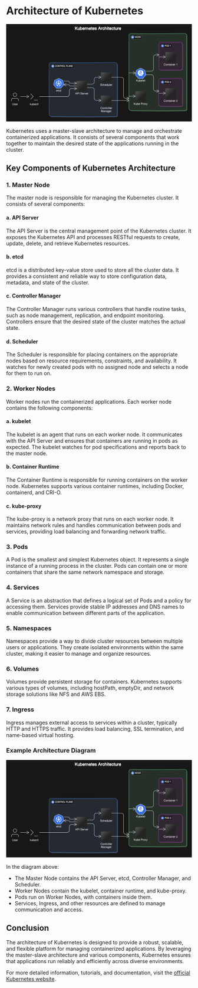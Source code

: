 # Architecture of Kubernetes

![Kubernetes Architecture](../assets/kubernetes/02-kubernetes-architecture/kubernetes-architecture.webp)

Kubernetes uses a master-slave architecture to manage and orchestrate containerized applications. It consists of several components that work together to maintain the desired state of the applications running in the cluster.

## Key Components of Kubernetes Architecture

### 1. **Master Node**
The master node is responsible for managing the Kubernetes cluster. It consists of several components:

#### a. **API Server**
The API Server is the central management point of the Kubernetes cluster. It exposes the Kubernetes API and processes RESTful requests to create, update, delete, and retrieve Kubernetes resources.

#### b. **etcd**
etcd is a distributed key-value store used to store all the cluster data. It provides a consistent and reliable way to store configuration data, metadata, and state of the cluster.

#### c. **Controller Manager**
The Controller Manager runs various controllers that handle routine tasks, such as node management, replication, and endpoint monitoring. Controllers ensure that the desired state of the cluster matches the actual state.

#### d. **Scheduler**
The Scheduler is responsible for placing containers on the appropriate nodes based on resource requirements, constraints, and availability. It watches for newly created pods with no assigned node and selects a node for them to run on.

### 2. **Worker Nodes**
Worker nodes run the containerized applications. Each worker node contains the following components:

#### a. **kubelet**
The kubelet is an agent that runs on each worker node. It communicates with the API Server and ensures that containers are running in pods as expected. The kubelet watches for pod specifications and reports back to the master node.

#### b. **Container Runtime**
The Container Runtime is responsible for running containers on the worker node. Kubernetes supports various container runtimes, including Docker, containerd, and CRI-O.

#### c. **kube-proxy**
The kube-proxy is a network proxy that runs on each worker node. It maintains network rules and handles communication between pods and services, providing load balancing and forwarding network traffic.

### 3. **Pods**
A Pod is the smallest and simplest Kubernetes object. It represents a single instance of a running process in the cluster. Pods can contain one or more containers that share the same network namespace and storage.

### 4. **Services**
A Service is an abstraction that defines a logical set of Pods and a policy for accessing them. Services provide stable IP addresses and DNS names to enable communication between different parts of the application.

### 5. **Namespaces**
Namespaces provide a way to divide cluster resources between multiple users or applications. They create isolated environments within the same cluster, making it easier to manage and organize resources.

### 6. **Volumes**
Volumes provide persistent storage for containers. Kubernetes supports various types of volumes, including hostPath, emptyDir, and network storage solutions like NFS and AWS EBS.

### 7. **Ingress**
Ingress manages external access to services within a cluster, typically HTTP and HTTPS traffic. It provides load balancing, SSL termination, and name-based virtual hosting.

### Example Architecture Diagram

![Kubernetes Architecture](../assets/kubernetes/kubernetes-architecture.webp)

In the diagram above:
- The Master Node contains the API Server, etcd, Controller Manager, and Scheduler.
- Worker Nodes contain the kubelet, container runtime, and kube-proxy.
- Pods run on Worker Nodes, with containers inside them.
- Services, Ingress, and other resources are defined to manage communication and access.

## Conclusion

The architecture of Kubernetes is designed to provide a robust, scalable, and flexible platform for managing containerized applications. By leveraging the master-slave architecture and various components, Kubernetes ensures that applications run reliably and efficiently across diverse environments.

For more detailed information, tutorials, and documentation, visit the [official Kubernetes website](https://kubernetes.io/).
